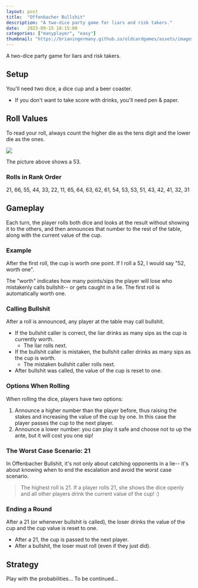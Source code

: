 ```yaml
---
layout: post
title:  "Offenbacher Bullshit"
description: "A two-dice party game for liars and risk takers."
date:   2023-09-15 18:15:00
categories: ["manyplayer", "easy"]
thumbnail: "https://brianingermany.github.io/oldcardgames/assets/images/maexchen.jpg"
---
```

A two-dice party game for liars and risk takers.

## Setup
You'll need two dice, a dice cup and a beer coaster.
- If you don't want to take score with drinks, you'll need pen & paper. 
  
## Roll Values
To read your roll, always count the higher die as the tens digit and the lower die as the ones. 

![](https://brianingermany.github.io/assets/images/maexchen.jpg)

The picture above shows a 53.

### Rolls in Rank Order
21, 66, 55, 44, 33, 22, 11, 65, 64, 63, 62, 61, 54, 53, 53, 51, 43, 42, 41, 32, 31

## Gameplay
Each turn, the player rolls both dice and looks at the result without showing it to the others, and then announces that number to the rest of the table, along with the current value of the cup.

### Example 
After the first roll, the cup is worth one point. If I roll a 52, I would say "52, worth one".

The "worth" indicates how many points/sips the player will lose who mistakenly calls bullshit-- or gets caught in a lie. The first roll is automatically worth one.

### Calling Bullshit
After a roll is announced, any player at the table may call bullshit. 
- If the bullshit caller is correct, the liar drinks as many sips as the cup is currently worth.
  - The liar rolls next.
- If the bullshit caller is mistaken, the bullshit caller drinks as many sips as the cup is worth.
  - The mistaken bullshit caller rolls next.
- After bullshit was called, the value of the cup is reset to one.

### Options When Rolling  
When rolling the dice, players have two options:
1. Announce a higher number than the player before, thus raising the stakes and increasing the value of the cup by one. In this case the player passes the cup to the next player.
2. Announce a lower number: you can play it safe and choose not to up the ante, but it will cost you one sip!

### The Worst Case Scenario: 21
In Offenbacher Bullshit, it's not only about catching opponents in a lie-- it's about knowing when to end the escalation and avoid the worst case scenario.

> The highest roll is 21. If a player rolls 21, she shows the dice openly and all other players drink the current value of the cup! :)

### Ending a Round
After a 21 (or whenever bullshit is called), the loser drinks the value of the cup and the cup value is reset to one.
- After a 21, the cup is passed to the next player.
- After a bullshit, the loser must roll (even if they just did).

## Strategy
Play with the probabilities... To be continued...